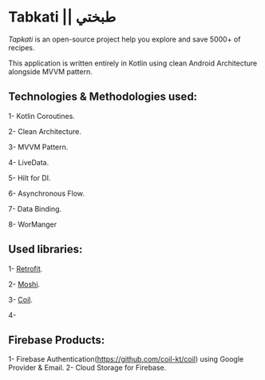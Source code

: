 # Tabkati || طبختي
*Tapkati* is an open-source project help you explore and save 5000+ of recipes.

This application is written entirely in Kotlin using  clean Android Architecture alongside MVVM pattern.

## Technologies & Methodologies used:
1- Kotlin Coroutines.

2- Clean Architecture.

3- MVVM Pattern.

4- LiveData.

5- Hilt for DI.

6- Asynchronous Flow.

7- Data Binding.

8- WorManger 


## Used libraries:
1- [Retrofit](https://square.github.io/retrofit/).

2- [Moshi](https://pip.pypa.io/en/stable/).

3- [Coil](https://github.com/coil-kt/coil).

4- 

## Firebase Products:
1- Firebase Authentication(https://github.com/coil-kt/coil) using Google Provider & Email.
2- Cloud Storage for Firebase.

